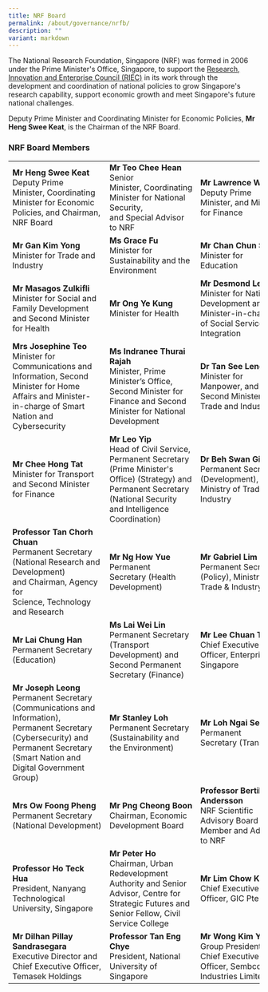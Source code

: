 ```yaml
---
title: NRF Board
permalink: /about/governance/nrfb/
description: ""
variant: markdown
---
```

The National Research Foundation, Singapore (NRF) was formed in 2006 under the Prime Minister's Office, Singapore, to support the [Research, Innovation and Enterprise Council (RIEC)](/about/governance/riec/) in its work through the development and coordination of national policies to grow Singapore's research capability, support economic growth and meet Singapore's future national challenges.

Deputy Prime Minister and Coordinating Minister for Economic Policies, **Mr Heng Swee Keat**, is the Chairman of the NRF Board.

### NRF Board Members ###



|  |  |  |
| -------- | -------- | -------- |
| **Mr Heng Swee Keat**<br>Deputy Prime Minister,&nbsp;Coordinating Minister for Economic Policies, and&nbsp;Chairman, NRF Board |**Mr Teo Chee Hean**<br>Senior Minister,&nbsp;Coordinating Minister&nbsp;for&nbsp;National Security, and&nbsp;Special&nbsp;Advisor to NRF | **Mr Lawrence Wong**<br>Deputy Prime Minister, and Minister for Finance
| **Mr Gan Kim Yong**<br>Minister for Trade and Industry | **Ms Grace Fu**<br>Minister for Sustainability and the Environment | **Mr Chan Chun Sing**<br>Minister for Education
| **Mr Masagos Zulkifli**<br>Minister for Social and Family Development and Second Minister for Health | **Mr Ong Ye Kung**<br>Minister for Health | **Mr Desmond Lee**<br>Minister for National Development and Minister-in-charge of Social Services Integration
| **Mrs Josephine Teo**<br>Minister for Communications and Information, Second Minister for Home Affairs and Minister-in-charge of Smart Nation and Cybersecurity | **Ms Indranee Thurai Rajah**<br>Minister, Prime Minister’s Office, Second Minister for Finance and Second Minister for National Development |**Dr Tan See Leng**<br>Minister for Manpower, and Second Minister for Trade and Industry
| **Mr Chee Hong Tat**<br>Minister for Transport and Second Minister for Finance |**Mr Leo Yip**<br>Head of Civil Service, Permanent Secretary (Prime Minister's Office) (Strategy) and Permanent Secretary (National Security and Intelligence Coordination) | **Dr Beh Swan Gin**<br>Permanent Secretary (Development), Ministry of Trade &amp; Industry |
| **Professor Tan Chorh Chuan**<br>Permanent Secretary (National&nbsp;Research and Development) and&nbsp;Chairman,&nbsp;Agency for Science,&nbsp;Technology and Research | **Mr Ng How Yue**<br>Permanent Secretary&nbsp;(Health Development) | **Mr Gabriel Lim**<br>Permanent Secretary (Policy), Ministry of Trade &amp; Industry
| **Mr Lai Chung Han**<br>Permanent Secretary (Education) | **Ms Lai Wei Lin**<br>Permanent Secretary (Transport Development) and Second Permanent Secretary (Finance) | **Mr Lee Chuan Teck**<br>Chief Executive Officer, Enterprise Singapore
| **Mr Joseph Leong**<br>Permanent Secretary (Communications and Information), Permanent Secretary (Cybersecurity) and Permanent Secretary (Smart Nation and Digital Government Group) | **Mr Stanley Loh**<br>Permanent Secretary (Sustainability and the Environment) | **Mr Loh Ngai Seng**<br>Permanent Secretary&nbsp;(Transport)
| **Mrs Ow Foong Pheng**<br>Permanent Secretary (National&nbsp;Development) | **Mr Png Cheong Boon**<br>Chairman, Economic Development Board | **Professor Bertil Andersson**<br>NRF Scientific Advisory Board Member and Advisor to NRF | **Mr&nbsp;Kay Chai (KC) Ang**<br>Senior Vice President, GlobalFoundries and Board Advisor, Singapore Semiconductor Industry Association | **Mr Piyush Gupta**<br>Chief Executive Officer and Director of DBS Group
| **Professor Ho Teck Hua**<br>President, Nanyang Technological University, Singapore | **Mr Peter Ho**<br>Chairman, Urban Redevelopment Authority and Senior Advisor, Centre for Strategic Futures and Senior Fellow, Civil Service College | **Mr Lim Chow Kiat**<br>Chief Executive Officer, GIC Pte Ltd 
| **Mr Dilhan Pillay Sandrasegara**<br>Executive Director and Chief Executive Officer, Temasek Holdings | **Professor&nbsp;Tan Eng Chye**<br>President, National University of Singapore | **Mr Wong Kim Yin**<br>Group President and Chief Executive Officer, Sembcorp Industries Limited